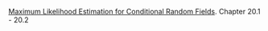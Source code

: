 [Maximum Likelihood Estimation for Conditional Random Fields](90.005-probabilistic_graphical_models/5.3.2-Learn-CRFparam.pdf). Chapter 20.1 - 20.2
